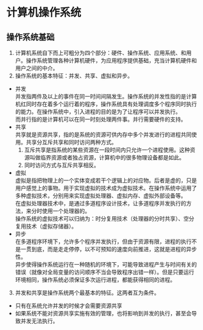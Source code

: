 # 计算机操作系统
## 操作系统基础
1. 计算机系统自下而上可粗分为四个部分：硬件、操作系统、应用系统、和用户。操作系统管理各种计算机硬件，为应用程序提供基础，充当计算机硬件和用户之间的中介。
2. 操作系统的基本特征：并发、共享、虚拟和异步。
  - 并发  
	并发指两件及以上的事件在同一时间间隔发生。操作系统的并发性指的是计算机红同时存在着多个运行着的程序，操作系统具有处理调度多个程序同时执行的能力。在操作系统中，引入进程的目的是为了让程序可以并发执行。  
	而并行指的是计算机可以在同一时刻处理两件事。并行需要硬件的支持。
  - 共享  
	共享就是资源共享，指的是系统的资源可供内存中多个并发进行的进程共同使用。共享分互斥共享和同时访问两种方式。  
	1. 互斥共享是指系统的某些资源在一段时间内只允许一个进程使用。这种资源叫做临界资源或者独占资源，计算机中的很多物理设备都是如此。  
	2. 同时访问方式与互斥共享相反。
  - 虚拟  
	虚拟是指把物理上的一个实体变成若干个逻辑上的对应物。后者是虚的，只是用户感觉上的事物。用于实现虚拟的技术成为虚拟技术。在操作系统中运用了多种虚拟技术，分别用来实现虚拟处理器、虚拟内存、虚拟外部设备等。  
	在虚拟处理器技术中，是通过多道程序设计技术，让多道程序并发执行的方法，来分时使用一个处理器的。  
	操作系统的虚拟技术可以归纳为：时分复用技术（处理器的分时共享）、空分复用技术（虚拟存储器）。
  - 异步  
	在多道程序环境下，允许多个程序并发执行，但由于资源有限，进程的执行不是一贯到底，而是走走停停，以不可预知的速度向前推进，这就是进程的异步性。  
	异步使得操作系统运行在一种随机的环境下，可能导致进程产生与时间有关的错误（就像对全局变量的访问顺序不当会导致程序出错一样）。但是只要运行环境相同，操作系统必须保证多次运行进程，都能获得相同的进程。  
3. 并发和共享是操作系统两个最基本的特征。这两者互为条件。
  - 只有在系统允许并发的时候才会需要资源共享
  - 如果系统不能对资源共享实施有效的管理，也将影响到并发的执行，甚至会导致并发无法执行。
